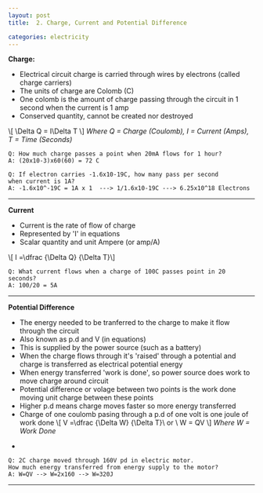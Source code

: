 ```yaml
---
layout: post
title:  2. Charge, Current and Potential Difference

categories: electricity
---
```

**Charge:**

* Electrical circuit charge is carried through wires by electrons (called charge carriers)
* The units of charge are Colomb (C)
* One colomb is the amount of charge passing through the circuit in 1 second when the current is 1 amp
* Conserved quantity, cannot be created nor destroyed

\\[ \Delta Q = I\Delta T  \\]
*Where Q = Charge (Coulomb), I = Current (Amps), T = Time (Seconds)*

	Q: How much charge passes a point when 20mA flows for 1 hour?
	A: (20x10-3)x60(60) = 72 C
	
	Q: If electron carries -1.6x10-19C, how many pass per second 
	when current is 1A?
	A: -1.6x10^-19C = 1A x 1  ---> 1/1.6x10-19C ---> 6.25x10^18 Electrons

---

**Current**

* Current is the rate of flow of charge
* Represented by 'I' in equations
* Scalar quantity and unit Ampere (or amp/A)

\\[ I =\dfrac {\Delta Q}  {\Delta T}\\]

	Q: What current flows when a charge of 100C passes point in 20 seconds?
	A: 100/20 = 5A
	
---

**Potential Difference**

* The energy needed to be tranferred to the charge to make it flow through the circuit
* Also known as p.d and V (in equations)
* This is supplied by the power source (such as a battery)
* When the charge flows through it's 'raised' through a potential and charge is transferred as electrical potential energy
* When energy transferred 'work is done', so power source does work to move charge around circuit
* Potential difference or volage between two points is the work done moving unit charge between these points
* Higher p.d means charge moves faster so more energy transferred
* Charge of one coulomb pasing through a p.d of one volt is one joule of work done
\\[ V =\dfrac {\Delta W}  {\Delta T}\\ or \\ W = QV \\]
*Where W = Work Done*

-

	Q: 2C charge moved through 160V pd in electric motor. 
	How much energy transferred from energy supply to the motor?
	A: W=QV --> W=2x160 --> W=320J
---